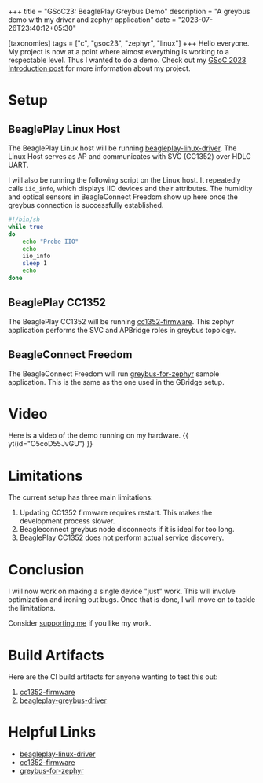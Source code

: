 +++
title = "GSoC23: BeaglePlay Greybus Demo"
description = "A greybus demo with my driver and zephyr application"
date = "2023-07-26T23:40:12+05:30"

[taxonomies]
tags = ["c", "gsoc23", "zephyr", "linux"]
+++
Hello everyone. My project is now at a point where almost everything is working to a respectable level. Thus I wanted to do a demo. Check out my [GSoC 2023 Introduction post](@/post21.md) for more information about my project.

<!-- more -->

# Setup
## BeaglePlay Linux Host
The BeaglePlay Linux host will be running [beagleplay-linux-driver](https://git.beagleboard.org/gsoc/greybus/beagleplay-greybus-driver/-/tree/develop). The Linux Host serves as AP and communicates with SVC (CC1352) over HDLC UART.

I will also be running the following script on the Linux host. It repeatedly calls `iio_info`, which displays IIO devices and their attributes. The humidity and optical sensors in BeagleConnect Freedom show up here once the greybus connection is successfully established.
```sh
#!/bin/sh
while true
do
    echo "Probe IIO"
    echo
    iio_info
    sleep 1
    echo
done
```

## BeaglePlay CC1352
The BeaglePlay CC1352 will be running [cc1352-firmware](https://git.beagleboard.org/gsoc/greybus/cc1352-firmware/-/tree/develop). This zephyr application performs the SVC and APBridge roles in greybus topology.

## BeagleConnect Freedom
The BeagleConnect Freedom will run [greybus-for-zephyr](https://git.beagleboard.org/ayush1325/greybus-for-zephyr/-/tree/final) sample application. This is the same as the one used in the GBridge setup.

# Video
Here is a video of the demo running on my hardware.
{{ yt(id="O5coD55JvGU") }}

# Limitations
The current setup has three main limitations:
1. Updating CC1352 firmware requires restart. This makes the development process slower.
2. Beagleconnect greybus node disconnects if it is ideal for too long.
3. BeaglePlay CC1352 does not perform actual service discovery.

# Conclusion
I will now work on making a single device "just" work. This will involve optimization and ironing out bugs. Once that is done, I will move on to tackle the limitations.

Consider [supporting me](@/pages/supportme.md) if you like my work.

# Build Artifacts
Here are the CI build artifacts for anyone wanting to test this out:
1. [cc1352-firmware](https://git.beagleboard.org/gsoc/greybus/cc1352-firmware/-/jobs/12674/artifacts/download?file_type=archive)
2. [beagleplay-greybus-driver](https://git.beagleboard.org/gsoc/greybus/beagleplay-greybus-driver/-/jobs/12506/artifacts/download?file_type=archive)

# Helpful Links
- [beagleplay-linux-driver](https://git.beagleboard.org/gsoc/greybus/beagleplay-greybus-driver/-/tree/develop)
- [cc1352-firmware](https://git.beagleboard.org/gsoc/greybus/cc1352-firmware/-/tree/develop)
- [greybus-for-zephyr](https://git.beagleboard.org/ayush1325/greybus-for-zephyr/-/tree/final)
